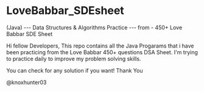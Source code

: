 # LoveBabbar_SDEsheet
(Java) --- Data Structures &amp; Algorithms Practice --- from - 450+ Love Babbar SDE Sheet

Hi fellow Developers,
This repo contains all the Java Progarams that i have been practicing from the Love Babbar 450+ questions DSA Sheet.
I'm trying to practice daily to improve my problem solving skills.

You can check for any solution if you want!
Thank You

@knoxhunter03
